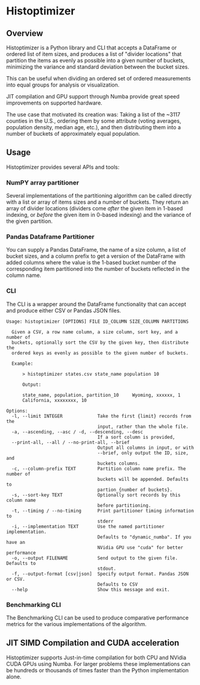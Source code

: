 # Histoptimizer

## Overview

Histoptimizer is a Python library and CLI that accepts a DataFrame or ordered
list  of item sizes, and produces a list of "divider locations" that partition
the items as evenly as possible into a given number of buckets, minimizing the 
variance and standard deviation between the bucket sizes.

This can be useful when dividing an ordered set of ordered measurements into
equal groups for analysis or visualization.

JIT compilation and GPU support through Numba provide great speed improvements
on supported hardware.

The use case that motivated its creation was: Taking a list of the ~3117
counties in the U.S., ordering them by some attribute (voting averages,
population density, median age, etc.), and then distributing them into a number
of buckets of approximately equal population. 

## Usage

Histoptimizer provides several APIs and tools:

### NumPY array partitioner

Several implementations of the partitioning algorithm can be called directly
with a list or array of items sizes and a number of buckets. They return an
array of divider locations (dividers come _after_ the given item in 1-based
indexing, or _before_ the given item in 0-based indexing) and the variance of
the given partition.

### Pandas Dataframe Partitioner

You can supply a Pandas DataFrame, the name of a size column, a list of bucket
sizes, and a column prefix to get a version of the DataFrame with added columns
where the value is the 1-based bucket number of the corresponding item 
partitioned into the number of buckets reflected in the column name.

### CLI

The CLI is a wrapper around the DataFrame functionality that can accept and
produce either CSV or Pandas JSON files.

```
Usage: histoptimizer [OPTIONS] FILE ID_COLUMN SIZE_COLUMN PARTITIONS

  Given a CSV, a row name column, a size column, sort key, and a number of
  buckets, optionally sort the CSV by the given key, then distribute the
  ordered keys as evenly as possible to the given number of buckets.

  Example:

      > histoptimizer states.csv state_name population 10

      Output:

      state_name, population, partition_10     Wyoming, xxxxxx, 1
      California, xxxxxxxx, 10

Options:
  -l, --limit INTEGER             Take the first {limit} records from the
                                  input, rather than the whole file.
  -a, --ascending, --asc / -d, --descending, --desc
                                  If a sort column is provided,
  --print-all, --all / --no-print-all, --brief
                                  Output all columns in input, or with
                                  --brief, only output the ID, size, and
                                  buckets columns.
  -c, --column-prefix TEXT        Partition column name prefix. The number of
                                  buckets will be appended. Defaults to
                                  partion_{number of buckets}.
  -s, --sort-key TEXT             Optionally sort records by this column name
                                  before partitioning.
  -t, --timing / --no-timing      Print partitioner timing information to
                                  stderr
  -i, --implementation TEXT       Use the named partitioner implementation.
                                  Defaults to "dynamic_numba". If you have an
                                  NVidia GPU use "cuda" for better performance
  -o, --output FILENAME           Send output to the given file. Defaults to
                                  stdout.
  -f, --output-format [csv|json]  Specify output format. Pandas JSON or CSV.
                                  Defaults to CSV
  --help                          Show this message and exit.
```

### Benchmarking CLI

The Benchmarking CLI can be used to produce comparative performance metrics for
the various implementations of the algorithm.

## JIT SIMD Compilation and CUDA acceleration

Histoptimizer supports Just-in-time compilation for both CPU and NVidia CUDA
GPUs using Numba. For larger problems these implementations can be hundreds or
thousands of times faster than the Python implementation alone.
